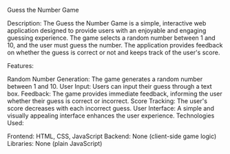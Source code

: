 Guess the Number Game

Description:
The Guess the Number Game is a simple, interactive web application designed to provide users with an enjoyable and engaging guessing experience. The game selects a random number between 1 and 10, and the user must guess the number. The application provides feedback on whether the guess is correct or not and keeps track of the user's score.

Features:

Random Number Generation: The game generates a random number between 1 and 10.
User Input: Users can input their guess through a text box.
Feedback: The game provides immediate feedback, informing the user whether their guess is correct or incorrect.
Score Tracking: The user's score decreases with each incorrect guess.
User Interface: A simple and visually appealing interface enhances the user experience.
Technologies Used:

Frontend: HTML, CSS, JavaScript
Backend: None (client-side game logic)
Libraries: None (plain JavaScript)
